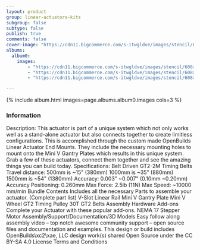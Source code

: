 ```yaml
---
layout: product
group: linear-actuators-kits
subgroup: false
subtype: false
publish: true
comments: false
cover-image: "https://cdn11.bigcommerce.com/s-itwgldve/images/stencil/608x608/products/248/2474/mini_v_actuator_bundle_s_w_1__96530.1675310619.jpg?c=2"
albums:
  album0:
    images:
        - "https://cdn11.bigcommerce.com/s-itwgldve/images/stencil/608x608/products/248/2474/mini_v_actuator_bundle_s_w_1__96530.1675310619.jpg?c=2"
        - "https://cdn11.bigcommerce.com/s-itwgldve/images/stencil/608x608/products/248/2473/mini_v_actuator_bundle_i2_w_1__94774.1675310619.jpg?c=2"
        - "https://cdn11.bigcommerce.com/s-itwgldve/images/stencil/608x608/products/248/2472/mini_v_actuator_bundle_i_w_1__79589.1675310619.jpg?c=2"

---
```


{% include album.html images=page.albums.album0.images cols=3 %}

### Information

Description:
 This actuator is part of a unique system which not only works well as a stand-alone actuator but also connects together to create limitless configurations. This is accomplished through the custom made OpenBuilds Linear Actuator End Mounts. They include the necessary mounting holes to mount onto the Mini V Gantry Plates which results in this unique system. Grab a few of these actuators, connect them together and see the amazing things you can build today.   Specifications: Belt Driven GT2-2M Timing Belts Travel distance: 500mm is ~15" (380mm) 1000mm is ~35" (880mm) 1500mm is ~54" (1380mm) Accuracy: 0.003" ~0.007" (0.10mm ~0.20mm) Accuracy Positioning: 0.260mm Max Force: 2.5lb (11N) Max Speed: ~10000 mm/min Bundle Contents Includes all the necessary Parts to assemble your actuator. (Complete part list) V-Slot Linear Rail Mini V Gantry Plate Mini V Wheel GT2 Timing Pulley 30T GT2 Belts Assembly Hardware Add-ons Complete your Actuator with these popular add-ons. NEMA 17 Stepper Motor Assembly/Support/Documentation/3D Models Easy follow along assembly video – top notch awesome community support – open source files and documentation and examples. This design or build includes OpenBuilds\xc2\xae, LLC design work(s) shared Open Source under the CC BY-SA 4.0 License Terms and Conditions   


